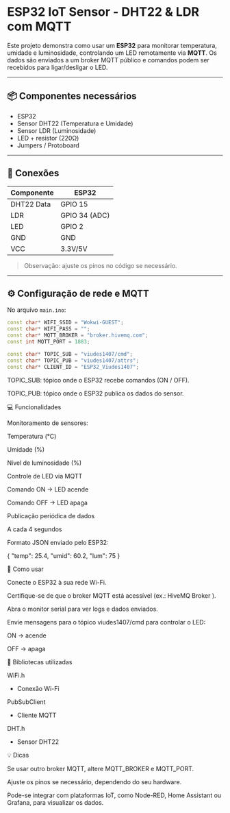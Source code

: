 # ESP32 IoT Sensor - DHT22 & LDR com MQTT

Este projeto demonstra como usar um **ESP32** para monitorar temperatura, umidade e luminosidade, controlando um LED remotamente via **MQTT**. Os dados são enviados a um broker MQTT público e comandos podem ser recebidos para ligar/desligar o LED.

---

## 📦 Componentes necessários

- ESP32
- Sensor DHT22 (Temperatura e Umidade)
- Sensor LDR (Luminosidade)
- LED + resistor (220Ω)
- Jumpers / Protoboard

---

## 🔌 Conexões

| Componente | ESP32 |
|------------|-------|
| DHT22 Data | GPIO 15 |
| LDR        | GPIO 34 (ADC) |
| LED        | GPIO 2  |
| GND        | GND    |
| VCC        | 3.3V/5V|

> Observação: ajuste os pinos no código se necessário.

---

## ⚙️ Configuração de rede e MQTT

No arquivo `main.ino`:

```cpp
const char* WIFI_SSID = "Wokwi-GUEST";
const char* WIFI_PASS = "";
const char* MQTT_BROKER = "broker.hivemq.com";
const int MQTT_PORT = 1883;

const char* TOPIC_SUB = "viudes1407/cmd";
const char* TOPIC_PUB = "viudes1407/attrs";
const char* CLIENT_ID = "ESP32_Viudes1407";
```
TOPIC_SUB: tópico onde o ESP32 recebe comandos (ON / OFF).

TOPIC_PUB: tópico onde o ESP32 publica os dados do sensor.

💻 Funcionalidades

Monitoramento de sensores:

Temperatura (°C)

Umidade (%)

Nível de luminosidade (%)

Controle de LED via MQTT

Comando ON → LED acende

Comando OFF → LED apaga

Publicação periódica de dados

A cada 4 segundos

Formato JSON enviado pelo ESP32:

{
  "temp": 25.4,
  "umid": 60.2,
  "lum": 75
}

🚀 Como usar

Conecte o ESP32 à sua rede Wi-Fi.

Certifique-se de que o broker MQTT está acessível (ex.: HiveMQ Broker
).

Abra o monitor serial para ver logs e dados enviados.

Envie mensagens para o tópico viudes1407/cmd para controlar o LED:

ON → acende

OFF → apaga

📄 Bibliotecas utilizadas

WiFi.h
 - Conexão Wi-Fi

PubSubClient
 - Cliente MQTT

DHT.h
 - Sensor DHT22

💡 Dicas

Se usar outro broker MQTT, altere MQTT_BROKER e MQTT_PORT.

Ajuste os pinos se necessário, dependendo do seu hardware.

Pode-se integrar com plataformas IoT, como Node-RED, Home Assistant ou Grafana, para visualizar os dados.
